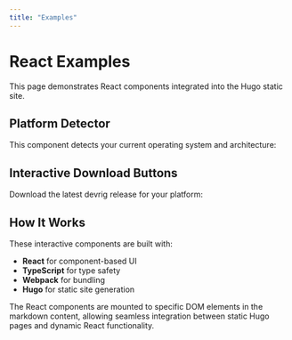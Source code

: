 ```yaml
---
title: "Examples"
---
```


# React Examples

This page demonstrates React components integrated into the Hugo static site.

## Platform Detector

This component detects your current operating system and architecture:

<div id="platform-detector"></div>

## Interactive Download Buttons

Download the latest devrig release for your platform:

<div id="download-buttons"></div>

## How It Works

These interactive components are built with:
- **React** for component-based UI
- **TypeScript** for type safety
- **Webpack** for bundling
- **Hugo** for static site generation

The React components are mounted to specific DOM elements in the markdown content, allowing seamless integration between static Hugo pages and dynamic React functionality.
